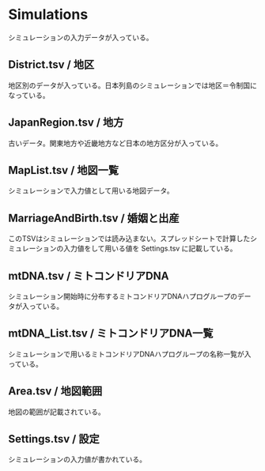 # Simulations
シミュレーションの入力データが入っている。

## District.tsv / 地区
地区別のデータが入っている。日本列島のシミュレーションでは地区＝令制国になっている。

## JapanRegion.tsv / 地方
古いデータ。関東地方や近畿地方など日本の地方区分が入っている。

## MapList.tsv / 地図一覧
シミュレーションで入力値として用いる地図データ。

## MarriageAndBirth.tsv / 婚姻と出産
このTSVはシミュレーションでは読み込まない。スプレッドシートで計算したシミュレーションの入力値をして用いる値を Settings.tsv に記載している。

## mtDNA.tsv / ミトコンドリアDNA
シミュレーション開始時に分布するミトコンドリアDNAハプログループのデータが入っている。

## mtDNA_List.tsv / ミトコンドリアDNA一覧
シミュレーションで用いるミトコンドリアDNAハプログループの名称一覧が入っている。

## Area.tsv / 地図範囲
地図の範囲が記載されている。

## Settings.tsv / 設定
シミュレーションの入力値が書かれている。
